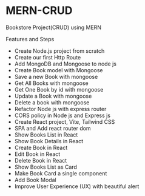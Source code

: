 # MERN-CRUD
Bookstore Project(CRUD) using MERN

Features and Steps
- Create Node.js project from scratch
- Create our first Http Route
- Add MongoDB and Mongoose to node js
- Create Book model with Mongoose
- Save a new Book with mongoose
- Get All Books with mongoose
- Get One Book by id with mongoose
- Update a Book with mongoose
- Delete a book with mongoose
- Refactor Node js with express router
- CORS policy in Node js and Express js
- Create React project, Vite, Tailwind CSS
- SPA and Add react router dom
- Show Books List in React
- Show Book Details in React
- Create Book in React
- Edit Book in React
- Delete Book in React
- Show Books List as Card
- Make Book Card a single component
- Add Book Modal
- Improve User Experience (UX) with beautiful alert
